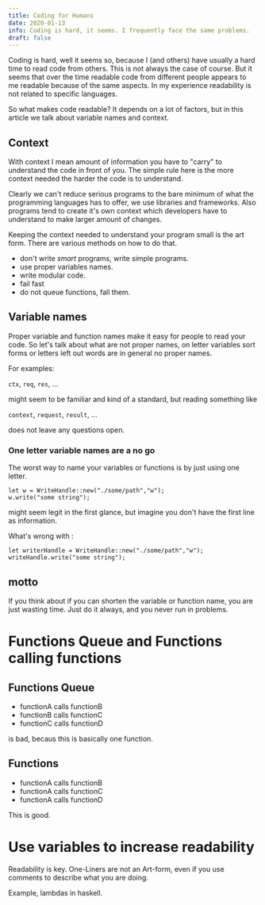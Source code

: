```yaml
---
title: Coding for Humans
date: 2020-01-13
info: Coding is hard, it seems. I frequently face the same problems.
draft: false
---
```


Coding is hard,
well it seems so, because I (and others) have usually a hard time to read code from others.
This is not always the case of course. But it seems that over the time readable code
from different people appears to me readable because of the same aspects.
In my experience readability is not related to specific languages.

<!-- link zu dem typen der gesagt hat das jeder programmieren kann nur programmieren können so programmieren das andere es verstehen -->

So what makes code readable?
It depends on a lot of factors, but in this article we talk about
variable names and context.

## Context

With context I mean amount of information you have to "carry"
to understand the code in front of you.
The simple rule here is the more context needed the harder
the code is to understand.

Clearly we can't reduce serious programs to the bare minimum
of what the programming languages has to offer, we use libraries
and frameworks. Also programs tend to create it's own context
which developers have to understand to make larger amount of changes.

Keeping the context needed to understand your program small is the art form.
There are various methods on how to do that.

* don't write *smart* programs, write simple programs.
* use proper variables names.
* write modular code.
* fail fast
* do not queue functions, fall them.

## Variable names

Proper variable and function names make it easy for people to read your code.
So let's talk about what are not proper names,
on letter variables sort forms or letters left out words are
in general no proper names.

For examples:

`ctx`, `req`, `res`, ... 

might seem to be familiar and kind of a standard, but reading something
like 

`context`, `request`, `result`, ...

does not leave any questions open.


### One letter variable names are a no go

The worst way to name your variables or functions 
is by just using one letter.

```
let w = WriteHandle::new("./some/path","w");
w.write("some string");
```

might seem legit in the first glance, but imagine you don't have the first line as information.

What's wrong with :

```
let writerHandle = WriteHandle::new("./some/path","w");
writeHandle.write("some string");
```

## motto

If you think about if you can shorten the variable or function name, 
you are just wasting time. Just do it always, and you never run in problems.



# Functions Queue and Functions calling functions

## Functions Queue

* functionA calls functionB
* functionB calls functionC 
* functionC calls functionD

is bad, becaus this is basically one function.

## Functions

* functionA calls functionB
* functionA calls functionC
* functionA calls functionD

This is good.

# Use variables to increase readability

Readability is key. One-Liners are not an Art-form, even if you use comments to describe what you are doing.

Example, lambdas in haskell.

